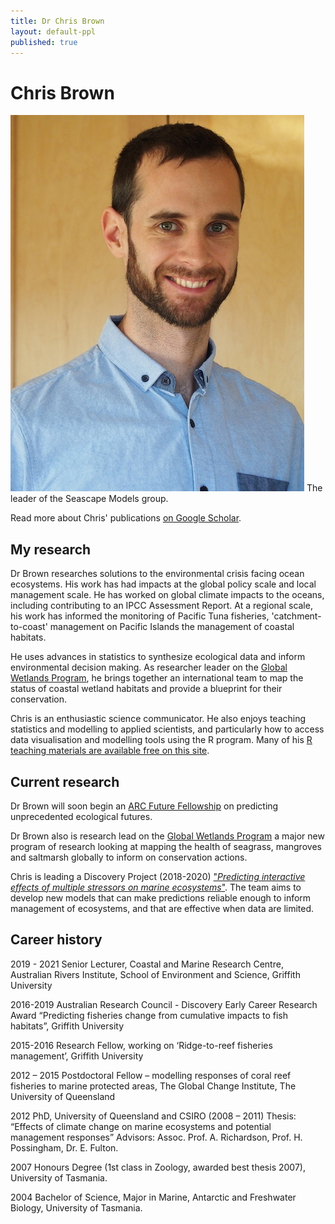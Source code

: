 ```yaml
---
title: Dr Chris Brown
layout: default-ppl
published: true
---
```


# Chris Brown

![](/images/people/cjbrown.jpeg)
The leader of the Seascape Models group.

Read more about Chris' publications [on Google Scholar](https://scholar.google.com.au/citations?hl=en&user=1qG6yFMAAAAJ&view_op=list_works&sortby=pubdate).

## My research

Dr Brown researches solutions to the environmental crisis facing ocean ecosystems. His work has had impacts at the global policy scale and local management scale. He has worked on global climate impacts to the oceans, including contributing to an IPCC Assessment Report. At a regional scale, his work has informed the monitoring of Pacific Tuna fisheries, 'catchment-to-coast' management on Pacific Islands the management of coastal habitats.

He uses advances in statistics to synthesize ecological data and inform environmental decision making. As researcher leader on the [Global Wetlands Program](https://globalwetlandsproject.org/), he brings together an international team to map the status of coastal wetland habitats and provide a blueprint for their conservation.

Chris is an enthusiastic science communicator. He also enjoys teaching statistics and modelling to applied scientists, and particularly how to access data visualisation and modelling tools using the R program. Many of his [R teaching materials are available free on this site](https://www.seascapemodels.org/code.html).

## Current research

Dr Brown will soon begin an [ARC Future Fellowship](https://www.seascapemodels.org/research/2021/08/12/future-fellowship.html) on predicting unprecedented ecological futures.

Dr Brown also is research lead on the [Global Wetlands Program](https://globalwetlandsproject.org/) a major new program of research looking at mapping the health of seagrass, mangroves and saltmarsh globally to inform on conservation actions.

Chris is leading a Discovery Project (2018-2020) ["*Predicting interactive effects of multiple stressors on marine ecosystems*"](http://www.seascapemodels.org/research/2017/11/10/interacting-impacts-grant.html). The team aims to develop new models that can make predictions reliable enough to inform management of ecosystems, and that are effective when data are limited.


## Career history

2019 - 2021 Senior Lecturer, Coastal and Marine Research Centre, Australian Rivers Institute, School of Environment and Science, Griffith University

2016-2019 Australian Research Council - Discovery Early Career Research Award “Predicting fisheries change from cumulative impacts to fish habitats”, Griffith University

2015-2016 Research Fellow, working on ‘Ridge-to-reef fisheries management’, Griffith University

2012 – 2015 Postdoctoral Fellow – modelling responses of coral reef fisheries to marine protected areas, The
Global Change Institute, The University of Queensland

2012 PhD, University of Queensland and CSIRO (2008 – 2011)
Thesis: “Effects of climate change on marine ecosystems and potential management responses” Advisors: Assoc. Prof. A. Richardson, Prof. H. Possingham, Dr. E. Fulton.

2007 Honours Degree (1st class in Zoology, awarded best thesis 2007), University of Tasmania.

2004 Bachelor of Science, Major in Marine, Antarctic and Freshwater Biology, University of Tasmania.
